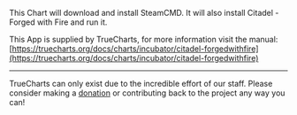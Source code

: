 This Chart will download and install SteamCMD. It will also install Citadel - Forged with Fire and run it.

This App is supplied by TrueCharts, for more information visit the manual: [https://truecharts.org/docs/charts/incubator/citadel-forgedwithfire](https://truecharts.org/docs/charts/incubator/citadel-forgedwithfire)

---

TrueCharts can only exist due to the incredible effort of our staff.
Please consider making a [donation](https://truecharts.org/docs/about/sponsor) or contributing back to the project any way you can!
